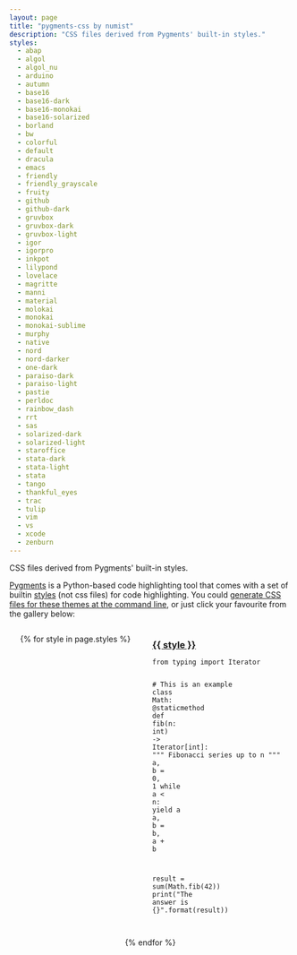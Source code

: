 ```yaml
---
layout: page
title: "pygments-css by numist"
description: "CSS files derived from Pygments' built-in styles."
styles:
  - abap
  - algol
  - algol_nu
  - arduino
  - autumn
  - base16
  - base16-dark
  - base16-monokai
  - base16-solarized
  - borland
  - bw
  - colorful
  - default
  - dracula
  - emacs
  - friendly
  - friendly_grayscale
  - fruity
  - github
  - github-dark
  - gruvbox
  - gruvbox-dark
  - gruvbox-light
  - igor
  - igorpro
  - inkpot
  - lilypond
  - lovelace
  - magritte
  - manni
  - material
  - molokai
  - monokai
  - monokai-sublime
  - murphy
  - native
  - nord
  - nord-darker
  - one-dark
  - paraiso-dark
  - paraiso-light
  - pastie
  - perldoc
  - rainbow_dash
  - rrt
  - sas
  - solarized-dark
  - solarized-light
  - staroffice
  - stata-dark
  - stata-light
  - stata
  - tango
  - thankful_eyes
  - trac
  - tulip
  - vim
  - vs
  - xcode
  - zenburn
---
```


CSS files derived from Pygments' built-in styles.

[Pygments](http://pygments.org) is a Python-based code highlighting tool that comes with a set of builtin [styles](http://dev.pocoo.org/projects/pygments/browser/pygments/styles) (not css files) for code highlighting. You could [generate CSS files for these themes at the command line](https://github.com/numist/pygments-css/blob/master/makefile), or just click your favourite from the gallery below:

<style>
  .style-gallery {
      display: flex;
      flex-wrap: wrap;
      justify-content: space-around;
  }
  h2 {
      margin-top: 2em;
  }
  .style-gallery h3 {
      margin-bottom: 0.1em;
  }
  .style-gallery pre {
      background-color: inherit;
  }
</style>

<div class="style-gallery">

{% for style in page.styles %}

<style>
  {% include_relative stylesheets/{{ style }}.css %}
</style>

<div>
<h3 id="{{ style }}"><a href="https://github.com/numist/pygments-css/blob/master/{{ style }}.css">{{ style }}</a></h3>

<div class="highlight-{{ style }}"><pre class="highlight-{{ style }}"><code><span class="kn">from</span> <span class="nn">typing</span> <span class="kn">import</span> <span class="n">Iterator</span>

<span class="c1"># This is an example
</span><span class="k">class</span> <span class="nc">Math</span><span class="p">:</span>
    <span class="o">@</span><span class="nb">staticmethod</span>
    <span class="k">def</span> <span class="nf">fib</span><span class="p">(</span><span class="n">n</span><span class="p">:</span> <span class="nb">int</span><span class="p">)</span> <span class="o">-&gt;</span> <span class="n">Iterator</span><span class="p">[</span><span class="nb">int</span><span class="p">]:</span>
        <span class="s">""" Fibonacci series up to n """</span>
        <span class="n">a</span><span class="p">,</span> <span class="n">b</span> <span class="o">=</span> <span class="mi">0</span><span class="p">,</span> <span class="mi">1</span>
        <span class="k">while</span> <span class="n">a</span> <span class="o">&lt;</span> <span class="n">n</span><span class="p">:</span>
            <span class="k">yield</span> <span class="n">a</span>
            <span class="n">a</span><span class="p">,</span> <span class="n">b</span> <span class="o">=</span> <span class="n">b</span><span class="p">,</span> <span class="n">a</span> <span class="o">+</span> <span class="n">b</span>

<span class="n">result</span> <span class="o">=</span> <span class="nb">sum</span><span class="p">(</span><span class="n">Math</span><span class="p">.</span><span class="n">fib</span><span class="p">(</span><span class="mi">42</span><span class="p">))</span>
<span class="k">print</span><span class="p">(</span><span class="s">"The answer is {}"</span><span class="p">.</span><span class="nb">format</span><span class="p">(</span><span class="n">result</span><span class="p">))</span>
</code></pre></div>

</div>

{% endfor %}
    
</div>
